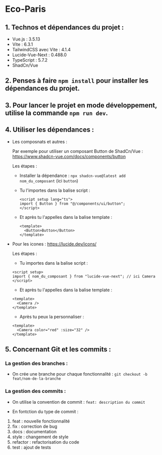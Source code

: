 # Eco-Paris

## 1. Technos et dépendances du projet :

- Vue.js : 3.5.13
- Vite : 6.3.1
- TailwindCSS avec Vite : 4.1.4
- Lucide-Vue-Next : 0.488.0
- TypeScript : 5.7.2
- ShadCn/Vue

## 2. Penses à faire `npm install` pour installer les dépendances du projet.

## 3. Pour lancer le projet en mode développement, utilise la commande `npm run dev`.

## 4. Utiliser les dépendances :

- Les composnats et autres :

  Par exemple pour utiliser un composant Button de ShadCn/Vue :
  https://www.shadcn-vue.com/docs/components/button

  Les étapes :

  - Installer la dépendance : `npx shadcn-vue@latest add nom_du_composant` (ici `button`)

  - Tu l'importes dans la balise script :

    ```vue
    <script setup lang="ts">
    import { Button } from "@/components/ui/button";
    </script>
    ```

  - Et après tu l'appelles dans la balise template :
    ```vue
    <template>
      <Button>Button</Button>
    </template>
    ```

- Pour les icones :
  https://lucide.dev/icons/

  Les étapes :

  - Tu importes dans la balise script :

  ```vue
  <script setup>
  import { nom_du_composant } from "lucide-vue-next"; // ici Camera
  </script>
  ```

  - Et après tu l'appelles dans la balise template :

  ```vue
  <template>
    <Camera />
  </template>
  ```

  - Après tu peux la personnaliser :

  ```vue
  <template>
    <Camera color="red" :size="32" />
  </template>
  ```

## 5. Concernant Git et les commits :

### La gestion des branches :

- On crée une branche pour chaque fonctionnalité : `git checkout -b feat/nom-de-la-branche`

### La gestion des commits :

- On utilise la convention de commit : `feat: description du commit`

- En fontction du type de commit :

1. feat : nouvelle fonctionnalité
2. fix : correction de bug
3. docs : documentation
4. style : changement de style
5. refactor : refactorisation du code
6. test : ajout de tests

